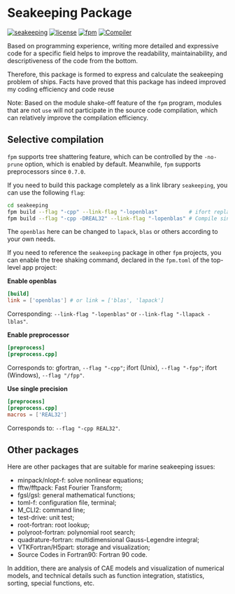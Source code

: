 # Seakeeping Package

[![seakeeping](https://img.shields.io/badge/seakeeping-v1.4.0-blueviolet)][1]
[![license](https://img.shields.io/badge/License-BSD--3-important)](LICENSE)
[![fpm](https://img.shields.io/badge/Fortran--lang/fpm-^0.6.0-blue)][2]
[![Compiler](https://img.shields.io/badge/Compiler-GFortran^10.3.0-brightgreen)][3]

[1]: https://github.com/zoziha/seakeeping
[2]: https://github.com/fortran-lang/fpm
[3]: https://fortran-lang.org/compilers

Based on programming experience, writing more detailed and expressive code for a specific field helps
to improve the readability, maintainability, and descriptiveness of the code from the bottom.

Therefore, this package is formed to express and calculate the seakeeping problem of ships.
Facts have proved that this package has indeed improved my coding efficiency and code reuse

Note: Based on the module shake-off feature of the `fpm` program, modules that are not `use` will not participate in the source code compilation, which can relatively improve the compilation efficiency.

## Selective compilation

`fpm` supports tree shattering feature, which can be controlled by the `-no-prune` option,
which is enabled by default. Meanwhile, `fpm` supports preprocessors since `0.7.0`.

If you need to build this package completely as a link library `seakeeping`, you can use the following `flag`:

````sh
cd seakeeping
fpm build --flag "-cpp" --link-flag "-lopenblas"          # ifort replaces -cpp with -fpp
fpm build --flag "-cpp -DREAL32" --link-flag "-lopenblas" # Compile single precision link library
````

The `openblas` here can be changed to `lapack`, `blas` or others according to your own needs.

If you need to reference the `seakeeping` package in other `fpm` projects, you can enable the tree
shaking command, declared in the `fpm.toml` of the top-level app project:

**Enable openblas**

````toml
[build]
link = ['openblas'] # or link = ['blas', 'lapack']
````

Corresponding: `--link-flag "-lopenblas"` or `--link-flag "-llapack -lblas"`.

**Enable preprocessor**

````toml
[preprocess]
[preprocess.cpp]
````

Corresponds to: gfortran, `--flag "-cpp"`; ifort (Unix), `--flag "-fpp"`; ifort (Windows), `--flag "/fpp"`.

**Use single precision**

````toml
[preprocess]
[preprocess.cpp]
macros = ['REAL32']
````

Corresponds to: `--flag "-cpp REAL32"`.

## Other packages

Here are other packages that are suitable for marine seakeeping issues:

- minpack/nlopt-f: solve nonlinear equations;
- fftw/fftpack: Fast Fourier Transform;
- fgsl/gsl: general mathematical functions;
- toml-f: configuration file, terminal;
- M_CLI2: command line;
- test-drive: unit test;
- root-fortran: root lookup;
- polyroot-fortran: polynomial root search;
- quadrature-fortran: multidimensional Gauss-Legendre integral;
- VTKFortran/H5part: storage and visualization;
- Source Codes in Fortran90: Fortran 90 code.

In addition, there are analysis of CAE models and visualization of numerical models,
and technical details such as function integration, statistics, sorting, special functions, etc.
